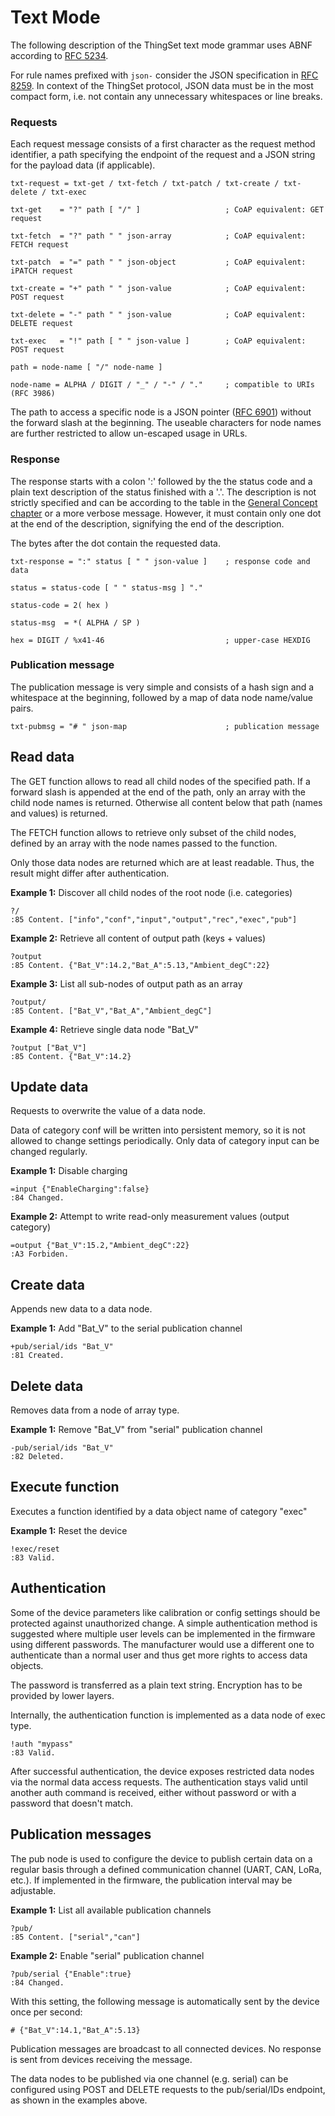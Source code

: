 # Text Mode

The following description of the ThingSet text mode grammar uses ABNF according to [RFC 5234](https://tools.ietf.org/html/rfc5234).

For rule names prefixed with `json-` consider the JSON specification in [RFC 8259](https://tools.ietf.org/html/rfc8259). In context of the ThingSet protocol, JSON data must be in the most compact form, i.e. not contain any unnecessary whitespaces or line breaks.

### Requests

Each request message consists of a first character as the request method identifier, a path specifying the endpoint of the request and a JSON string for the payload data (if applicable).

    txt-request = txt-get / txt-fetch / txt-patch / txt-create / txt-delete / txt-exec

    txt-get    = "?" path [ "/" ]                   ; CoAP equivalent: GET request

    txt-fetch  = "?" path " " json-array            ; CoAP equivalent: FETCH request

    txt-patch  = "=" path " " json-object           ; CoAP equivalent: iPATCH request

    txt-create = "+" path " " json-value            ; CoAP equivalent: POST request

    txt-delete = "-" path " " json-value            ; CoAP equivalent: DELETE request

    txt-exec   = "!" path [ " " json-value ]        ; CoAP equivalent: POST request

    path = node-name [ "/" node-name ]

    node-name = ALPHA / DIGIT / "_" / "-" / "."     ; compatible to URIs (RFC 3986)

The path to access a specific node is a JSON pointer ([RFC 6901](https://tools.ietf.org/html/rfc6901)) without the forward slash at the beginning. The useable characters for node names are further restricted to allow un-escaped usage in URLs.

### Response

The response starts with a colon ':' followed by the the status code and a plain text description of the status finished with a '.'. The description is not strictly specified and can be according to the table in the [General Concept chapter](2a_general.md) or a more verbose message. However, it must contain only one dot at the end of the description, signifying the end of the description.

The bytes after the dot contain the requested data.

    txt-response = ":" status [ " " json-value ]    ; response code and data

    status = status-code [ " " status-msg ] "."

    status-code = 2( hex )

    status-msg  = *( ALPHA / SP )

    hex = DIGIT / %x41-46                           ; upper-case HEXDIG

### Publication message

The publication message is very simple and consists of a hash sign and a whitespace at the beginning, followed by a map of data node name/value pairs.

    txt-pubmsg = "# " json-map                      ; publication message

## Read data

The GET function allows to read all child nodes of the specified path. If a forward slash is appended at the end of the path, only an array with the child node names is returned. Otherwise all content below that path (names and values) is returned.

The FETCH function allows to retrieve only subset of the child nodes, defined by an array with the node names passed to the function.

Only those data nodes are returned which are at least readable. Thus, the result might differ after authentication.

**Example 1:** Discover all child nodes of the root node (i.e. categories)

    ?/
    :85 Content. ["info","conf","input","output","rec","exec","pub"]

**Example 2:** Retrieve all content of output path (keys + values)

    ?output
    :85 Content. {"Bat_V":14.2,"Bat_A":5.13,"Ambient_degC":22}

**Example 3:** List all sub-nodes of output path as an array

    ?output/
    :85 Content. ["Bat_V","Bat_A","Ambient_degC"]

**Example 4:** Retrieve single data node "Bat_V"

    ?output ["Bat_V"]
    :85 Content. {"Bat_V":14.2}

## Update data

Requests to overwrite the value of a data node.

Data of category conf will be written into persistent memory, so it is not allowed to change settings periodically. Only data of category input can be changed regularly.

**Example 1:** Disable charging

    =input {"EnableCharging":false}
    :84 Changed.

**Example 2:** Attempt to write read-only measurement values (output category)

    =output {"Bat_V":15.2,"Ambient_degC":22}
    :A3 Forbiden.

## Create data

Appends new data to a data node.

**Example 1:** Add "Bat_V" to the serial publication channel

    +pub/serial/ids "Bat_V"
    :81 Created.

## Delete data

Removes data from a node of array type.

**Example 1:** Remove "Bat_V" from "serial" publication channel

    -pub/serial/ids "Bat_V"
    :82 Deleted.

## Execute function

Executes a function identified by a data object name of category "exec"

**Example 1:** Reset the device

    !exec/reset
    :83 Valid.

## Authentication

Some of the device parameters like calibration or config settings should be protected against unauthorized change. A simple authentication method is suggested where multiple user levels can be implemented in the firmware using different passwords. The manufacturer would use a different one to authenticate than a normal user and thus get more rights to access data objects.

The password is transferred as a plain text string. Encryption has to be provided by lower layers.

Internally, the authentication function is implemented as a data node of exec type.

    !auth "mypass"
    :83 Valid.

After successful authentication, the device exposes restricted data nodes via the normal data access requests. The authentication stays valid until another auth command is received, either without password or with a password that doesn't match.

## Publication messages

The pub node is used to configure the device to publish certain data on a regular basis through a defined communication channel (UART, CAN, LoRa, etc.). If implemented in the firmware, the publication interval may be adjustable.

**Example 1:** List all available publication channels

    ?pub/
    :85 Content. ["serial","can"]

**Example 2:** Enable "serial" publication channel

    ?pub/serial {"Enable":true}
    :84 Changed.

With this setting, the following message is automatically sent by the device once per second:

    # {"Bat_V":14.1,"Bat_A":5.13}

Publication messages are broadcast to all connected devices. No response is sent from devices receiving the message.

The data nodes to be published via one channel (e.g. serial) can be configured using POST and DELETE requests to the pub/serial/IDs endpoint, as shown in the examples above.
